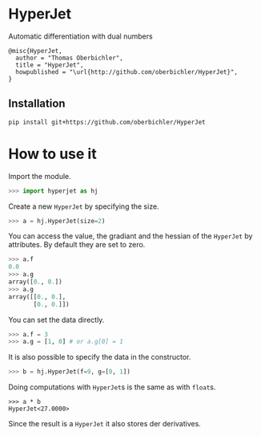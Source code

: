 # HyperJet
Automatic differentiation with dual numbers

```
@misc{HyperJet,
  author = "Thomas Oberbichler",
  title = "HyperJet",
  howpublished = "\url{http://github.com/oberbichler/HyperJet}",
}
```

## Installation

```
pip install git+https://github.com/oberbichler/HyperJet
```

# How to use it

Import the module.

```python
>>> import hyperjet as hj
```

Create a new `HyperJet` by specifying the size.

```python
>>> a = hj.HyperJet(size=2)
```

You can access the value, the gradiant and the hessian of the `HyperJet` by attributes. By default they are set to zero.

```python
>>> a.f
0.0
>>> a.g
array([0., 0.])
>>> a.g
array([[0., 0.],
       [0., 0.]])
```

You can set the data directly.

```python
>>> a.f = 3
>>> a.g = [1, 0] # or a.g[0] = 1
```

It is also possible to specify the data in the constructor.

```python
>>> b = hj.HyperJet(f=9, g=[0, 1])
```

Doing computations with `HyperJet`s is the same as with `float`s.

```
>>> a * b
HyperJet<27.0000>
```

Since the result is a `HyperJet` it also stores der derivatives.
